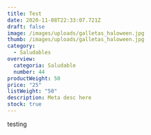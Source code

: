 ```yaml
---
title: Test
date: 2020-11-08T22:33:07.721Z
draft: false
image: /images/uploads/galletas_haloween.jpg
thumb: /images/uploads/galletas_haloween.jpg
category:
  - Saludables
overview:
  categoria: Saludable
  number: 44
productWeight: 50
price: "25"
listWeight: "50"
description: Meta desc here
stock: true
---
```

testing